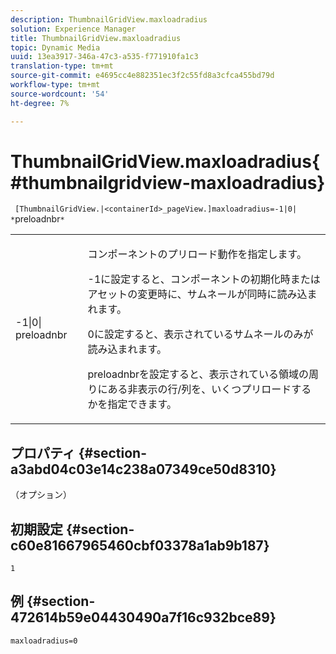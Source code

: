 ```yaml
---
description: ThumbnailGridView.maxloadradius
solution: Experience Manager
title: ThumbnailGridView.maxloadradius
topic: Dynamic Media
uuid: 13ea3917-346a-47c3-a535-f771910fa1c3
translation-type: tm+mt
source-git-commit: e4695cc4e882351ec3f2c55fd8a3cfca455bd79d
workflow-type: tm+mt
source-wordcount: '54'
ht-degree: 7%

---
```



# ThumbnailGridView.maxloadradius{#thumbnailgridview-maxloadradius}

` [ThumbnailGridView.|<containerId>_pageView.]maxloadradius=-1|0| *`preloadnbr`*`

<table id="table_D29F1F6A8EC74F42A254C823435F9493"> 
 <tbody> 
  <tr> 
   <td colname="col1"> <p><span class="codeph">-1|0|<span class="varname"> preloadnbr</span></span> </p> </td> 
   <td colname="col2"> <p>コンポーネントのプリロード動作を指定します。 </p> <p><span class="codeph"> -1</span>に設定すると、コンポーネントの初期化時またはアセットの変更時に、サムネールが同時に読み込まれます。 </p> <p><span class="codeph"> 0</span>に設定すると、表示されているサムネールのみが読み込まれます。 </p> <p><span class="codeph"><span class="varname"> preloadnbr</span></span>を設定すると、表示されている領域の周りにある非表示の行/列を、いくつプリロードするかを指定できます。 </p> </td> 
  </tr> 
 </tbody> 
</table>

## プロパティ {#section-a3abd04c03e14c238a07349ce50d8310}

（オプション）

## 初期設定 {#section-c60e81667965460cbf03378a1ab9b187}

`1`

## 例 {#section-472614b59e04430490a7f16c932bce89}

`maxloadradius=0`
